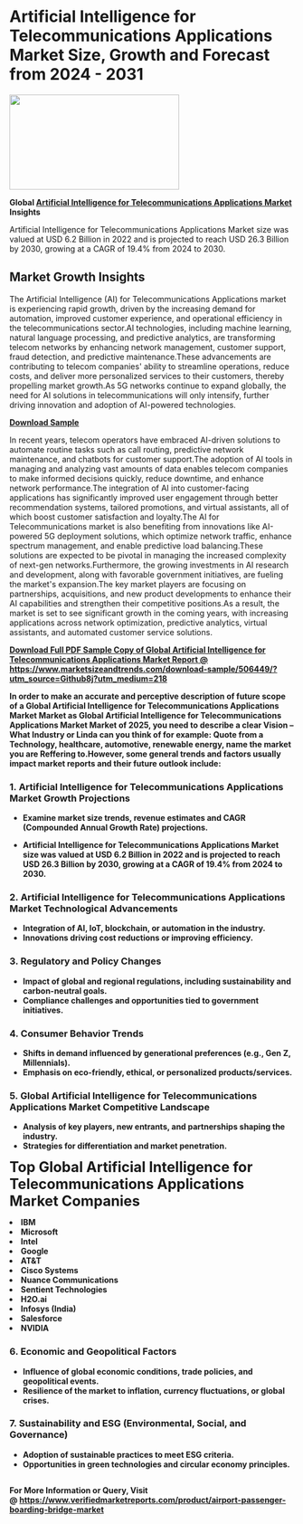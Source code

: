 <H1>Artificial Intelligence for Telecommunications Applications Market Size, Growth and Forecast from 2024 - 2031</H1><img class="aligncenter size-medium wp-image-584254" src="https://thirdeyenews.in/wp-content/uploads/2024/09/Global-Market-Research-300x168.jpeg" alt="" width="300" height="168" /><p><strong>Global&nbsp;<a href="https://www.marketsizeandtrends.com/download-sample/506449/?utm_source=Github8j?utm_medium=218">Artificial Intelligence for Telecommunications Applications Market</a> Insights</strong></p><p>Artificial Intelligence for Telecommunications Applications Market size was valued at USD 6.2 Billion in 2022 and is projected to reach USD 26.3 Billion by 2030, growing at a CAGR of 19.4% from 2024 to 2030.</p><p><h2>Market Growth Insights</h2> <p>The Artificial Intelligence (AI) for Telecommunications Applications market is experiencing rapid growth, driven by the increasing demand for automation, improved customer experience, and operational efficiency in the telecommunications sector.AI technologies, including machine learning, natural language processing, and predictive analytics, are transforming telecom networks by enhancing network management, customer support, fraud detection, and predictive maintenance.These advancements are contributing to telecom companies' ability to streamline operations, reduce costs, and deliver more personalized services to their customers, thereby propelling market growth.As 5G networks continue to expand globally, the need for AI solutions in telecommunications will only intensify, further driving innovation and adoption of AI-powered technologies.</p> <p><strong><a href="#">Download Sample</a></strong></p> <p>In recent years, telecom operators have embraced AI-driven solutions to automate routine tasks such as call routing, predictive network maintenance, and chatbots for customer support.The adoption of AI tools in managing and analyzing vast amounts of data enables telecom companies to make informed decisions quickly, reduce downtime, and enhance network performance.The integration of AI into customer-facing applications has significantly improved user engagement through better recommendation systems, tailored promotions, and virtual assistants, all of which boost customer satisfaction and loyalty.The AI for Telecommunications market is also benefiting from innovations like AI-powered 5G deployment solutions, which optimize network traffic, enhance spectrum management, and enable predictive load balancing.These solutions are expected to be pivotal in managing the increased complexity of next-gen networks.Furthermore, the growing investments in AI research and development, along with favorable government initiatives, are fueling the market's expansion.The key market players are focusing on partnerships, acquisitions, and new product developments to enhance their AI capabilities and strengthen their competitive positions.As a result, the market is set to see significant growth in the coming years, with increasing applications across network optimization, predictive analytics, virtual assistants, and automated customer service solutions.</p> <p><strong><a href="#"></p><p><span class=""><strong>Download Full PDF Sample Copy of Global Artificial Intelligence for Telecommunications Applications Market Report</strong> @ <a href="https://www.marketsizeandtrends.com/download-sample/506449/?utm_source=Github8j?utm_medium=218" target="_blank">https://www.marketsizeandtrends.com/download-sample/506449/?utm_source=Github8j?utm_medium=218</a></span></p><p>In order to make an accurate and perceptive description of future scope of a Global&nbsp;Artificial Intelligence for Telecommunications Applications Market Market as Global&nbsp;Artificial Intelligence for Telecommunications Applications Market Market of 2025, you need to describe a clear Vision &ndash; What Industry or Linda can you think of for example: Quote from a Technology, healthcare, automotive, renewable energy, name the market you are Reffering to.However, some general trends and factors usually impact market reports and their future outlook include:</p><h3>1.&nbsp;<strong>Artificial Intelligence for Telecommunications Applications Market Growth Projections</strong></h3><ul><li>Examine market size trends, revenue estimates and CAGR (Compounded Annual Growth Rate) projections.</li><li><p>Artificial Intelligence for Telecommunications Applications Market size was valued at USD 6.2 Billion in 2022 and is projected to reach USD 26.3 Billion by 2030, growing at a CAGR of 19.4% from 2024 to 2030.</p></li></ul><h3>2.&nbsp;<strong>Artificial Intelligence for Telecommunications Applications Market Technological Advancements</strong></h3><ul><li>Integration of AI, IoT, blockchain, or automation in the industry.</li><li>Innovations driving cost reductions or improving efficiency.</li></ul><h3>3.&nbsp;<strong>Regulatory and Policy Changes</strong></h3><ul><li>Impact of global and regional regulations, including sustainability and carbon-neutral goals.</li><li>Compliance challenges and opportunities tied to government initiatives.</li></ul><h3>4.&nbsp;<strong>Consumer Behavior Trends</strong></h3><ul><li>Shifts in demand influenced by generational preferences (e.g., Gen Z, Millennials).</li><li>Emphasis on eco-friendly, ethical, or personalized products/services.</li></ul><h3>5.&nbsp;<strong>Global Artificial Intelligence for Telecommunications Applications Market Competitive Landscape</strong></h3><ul><li>Analysis of key players, new entrants, and partnerships shaping the industry.</li><li>Strategies for differentiation and market penetration.</li></ul><p data-pm-slice="1 1 []"><span style="color: inherit; font-family: inherit; font-size: 25px;">Top Global Artificial Intelligence for Telecommunications Applications Market Companies</span></p><div class="" data-test-id=""><p><li>IBM</li><li> Microsoft</li><li> Intel</li><li> Google</li><li> AT&T</li><li> Cisco Systems</li><li> Nuance Communications</li><li> Sentient Technologies</li><li> H2O.ai</li><li> Infosys (India)</li><li> Salesforce</li><li> NVIDIA</li></p></div><h3>6.&nbsp;<strong>Economic and Geopolitical Factors</strong></h3><ul><li>Influence of global economic conditions, trade policies, and geopolitical events.</li><li>Resilience of the market to inflation, currency fluctuations, or global crises.</li></ul><h3>7.&nbsp;<strong>Sustainability and ESG (Environmental, Social, and Governance)</strong></h3><ul><li>Adoption of sustainable practices to meet ESG criteria.</li><li>Opportunities in green technologies and circular economy principles.</li></ul><h2><strong style="font-size: 14px;">For More Information or Query, Visit @&nbsp;</strong><a style="background-color: #ffffff; font-size: 14px;" href="https://www.marketsizeandtrends.com/report/artificial-intelligence-for-telecommunications-applications-market/" target="_blank">https://www.verifiedmarketreports.com/product/airport-passenger-boarding-bridge-market</a></h2>